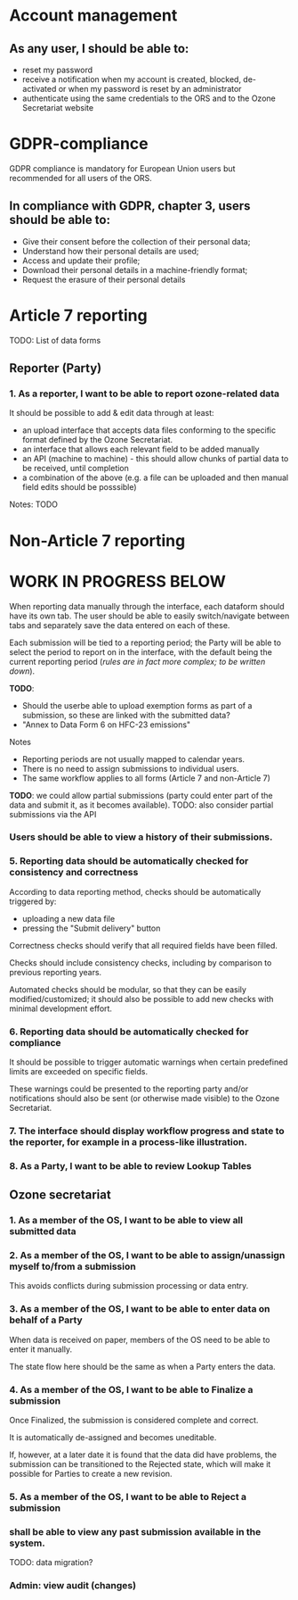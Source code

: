 # Account management

## As any user, I should be able to:

- reset my password
- receive a notification when my account is created, blocked, de-activated or when my password is reset by an administrator
- authenticate using the same credentials to the ORS and to the Ozone Secretariat website

# GDPR-compliance
GDPR compliance is mandatory for European Union users but recommended for all users of the ORS.

## In compliance with GDPR, chapter 3, users should be able to:
- Give their consent before the collection of their personal data;
- Understand how their personal details are used;
- Access and update their profile;
- Download their personal details in a machine-friendly format;
- Request the erasure of their personal details


# Article 7 reporting

TODO: List of data forms

## Reporter (Party)

### 1. As a reporter, I want to be able to report ozone-related data

It should be possible to add & edit data through at least:
 - an upload interface that accepts data files conforming to the specific format defined by the Ozone Secretariat.
 - an interface that allows each relevant field to be added manually
 - an API (machine to machine) - this should allow chunks of partial data to be received, until completion
 - a combination of the above (e.g. a file can be uploaded and then manual field edits should be posssible)


Notes:
TODO

# Non-Article 7 reporting


WORK IN PROGRESS BELOW
========================


When reporting data manually through the interface, each dataform should have its own tab. The user should be able to easily switch/navigate between tabs and separately save the data entered on each of these.

Each submission will be tied to a reporting period; the Party will be able to select the period to report on in the interface, with the default being the current reporting period (*rules are in fact more complex; to be written down*).


**TODO**:

- Should the userbe able to upload exemption forms as part of a submission, so these are linked with the submitted data?
- "Annex to Data Form 6 on HFC-23 emissions"

Notes

- Reporting periods are not usually mapped to calendar years.
- There is no need to assign submissions to individual users.
- The same workflow applies to all forms (Article 7 and non-Article 7)


 
**TODO**: we could allow partial submissions (party could enter part of the data and submit it, as it becomes available).
 TODO: also consider partial submissions via the API
 
### Users should be able to view a history of their submissions.


### 5. Reporting data should be automatically checked for consistency and correctness
 
According to data reporting method, checks should be automatically triggered by:
 - uploading a new data file
 - pressing the "Submit delivery" button
 
Correctness checks should verify that all required fields have been filled.

Checks should include consistency checks, including by comparison to previous reporting years.

Automated checks should be modular, so that they can be easily modified/customized; it should also be possible to add new checks with minimal development effort.


### 6. Reporting data should be automatically checked for compliance
 
It should be possible to trigger automatic warnings when certain predefined limits are exceeded on specific fields.

These warnings could be presented to the reporting party and/or notifications should also be sent (or otherwise made visible) to the Ozone Secretariat.
 
 
### 7. The interface should display workflow progress and state to the reporter, for example in a process-like illustration.


### 8. As a Party, I want to be able to review Lookup Tables


## Ozone secretariat

### 1. As a member of the OS, I want to be able to view all submitted data


### 2. As a member of the OS, I want to be able to assign/unassign myself to/from a submission

 This avoids conflicts during submission processing or data entry.


### 3. As a member of the OS, I want to be able to enter data on behalf of a Party
 When data is received on paper, members of the OS need to be able to enter it manually.

 The state flow here should be the same as when a Party enters the data.


### 4. As a member of the OS, I want to be able to Finalize a submission
 Once Finalized, the submission is considered complete and correct.

 It is automatically de-assigned and becomes uneditable.

 If, however, at a later date it is found that the data did have problems, the submission can be transitioned to the Rejected state, which will make it possible for Parties to create a new revision.


### 5. As a member of the OS, I want to be able to Reject a submission
 




### shall be able to view any past submission available in the system.

TODO: data migration?


### Admin: view audit (changes)
